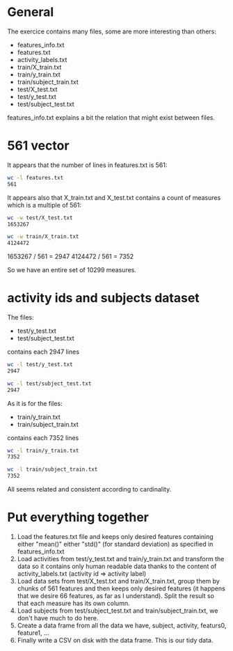 # General

The exercice contains many files, some are more interesting than others:
- features_info.txt
- features.txt
- activity_labels.txt
- train/X_train.txt
- train/y_train.txt
- train/subject_train.txt
- test/X_test.txt
- test/y_test.txt
- test/subject_test.txt

features_info.txt explains a bit the relation that might exist between files.

# 561 vector

It appears that the number of lines in features.txt is 561:
```bash
wc -l features.txt
561
```

It appears also that X_train.txt and X_test.txt contains a count of measures which is a multiple of 561:
```bash
wc -w test/X_test.txt
1653267

wc -w train/X_train.txt
4124472
```
1653267 / 561 = 2947
4124472 / 561 = 7352

So we have an entire set of 10299 measures.

# activity ids and subjects dataset

The files:
- test/y_test.txt
- test/subject_test.txt

contains each 2947 lines
```bash
wc -l test/y_test.txt
2947

wc -l test/subject_test.txt
2947
```

As it is for the files:
- train/y_train.txt
- train/subject_train.txt

contains each 7352 lines
```bash
wc -l train/y_train.txt
7352

wc -l train/subject_train.txt
7352
```

All seems related and consistent according to cardinality.

# Put everything together

1. Load the features.txt file and keeps only desired features containing either "mean()" either "std()" (for standard deviation) as specified in features_info.txt
2. Load activities from test/y_test.txt and train/y_train.txt and transform the data so it contains only human readable data thanks to the content of activity_labels.txt (activity id => activity label)
3. Load data sets from test/X_test.txt and train/X_train.txt, group them by chunks of 561 features and then keeps only desired features (it happens that we desire 66 features, as far as I understand). Split the result so that each measure has its own column.
4. Load subjects from test/subject_test.txt and train/subject_train.txt, we don't have much to do here.
5. Create a data frame from all the data we have, subject, activity, featurs0, feature1, ...
6. Finally write a CSV on disk with the data frame. This is our tidy data.
